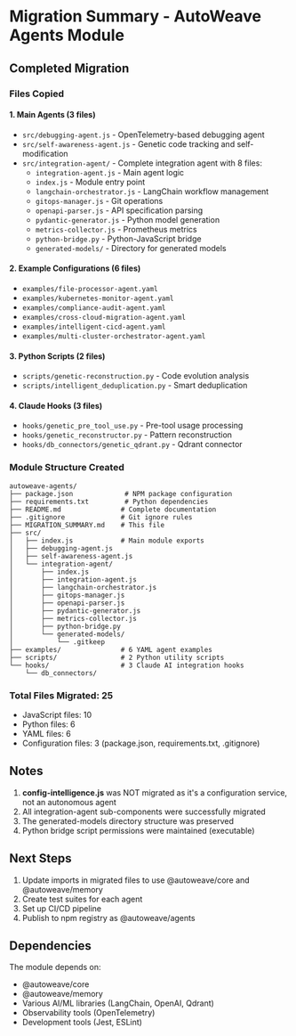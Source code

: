 # Migration Summary - AutoWeave Agents Module

## Completed Migration

### Files Copied

#### 1. Main Agents (3 files)
- `src/debugging-agent.js` - OpenTelemetry-based debugging agent
- `src/self-awareness-agent.js` - Genetic code tracking and self-modification
- `src/integration-agent/` - Complete integration agent with 8 files:
  - `integration-agent.js` - Main agent logic
  - `index.js` - Module entry point
  - `langchain-orchestrator.js` - LangChain workflow management
  - `gitops-manager.js` - Git operations
  - `openapi-parser.js` - API specification parsing
  - `pydantic-generator.js` - Python model generation
  - `metrics-collector.js` - Prometheus metrics
  - `python-bridge.py` - Python-JavaScript bridge
  - `generated-models/` - Directory for generated models

#### 2. Example Configurations (6 files)
- `examples/file-processor-agent.yaml`
- `examples/kubernetes-monitor-agent.yaml`
- `examples/compliance-audit-agent.yaml`
- `examples/cross-cloud-migration-agent.yaml`
- `examples/intelligent-cicd-agent.yaml`
- `examples/multi-cluster-orchestrator-agent.yaml`

#### 3. Python Scripts (2 files)
- `scripts/genetic-reconstruction.py` - Code evolution analysis
- `scripts/intelligent_deduplication.py` - Smart deduplication

#### 4. Claude Hooks (3 files)
- `hooks/genetic_pre_tool_use.py` - Pre-tool usage processing
- `hooks/genetic_reconstructor.py` - Pattern reconstruction
- `hooks/db_connectors/genetic_qdrant.py` - Qdrant connector

### Module Structure Created

```
autoweave-agents/
├── package.json             # NPM package configuration
├── requirements.txt         # Python dependencies
├── README.md               # Complete documentation
├── .gitignore              # Git ignore rules
├── MIGRATION_SUMMARY.md    # This file
├── src/
│   ├── index.js            # Main module exports
│   ├── debugging-agent.js
│   ├── self-awareness-agent.js
│   └── integration-agent/
│       ├── index.js
│       ├── integration-agent.js
│       ├── langchain-orchestrator.js
│       ├── gitops-manager.js
│       ├── openapi-parser.js
│       ├── pydantic-generator.js
│       ├── metrics-collector.js
│       ├── python-bridge.py
│       └── generated-models/
│           └── .gitkeep
├── examples/               # 6 YAML agent examples
├── scripts/                # 2 Python utility scripts
└── hooks/                  # 3 Claude AI integration hooks
    └── db_connectors/

```

### Total Files Migrated: 25
- JavaScript files: 10
- Python files: 6
- YAML files: 6
- Configuration files: 3 (package.json, requirements.txt, .gitignore)

## Notes

1. **config-intelligence.js** was NOT migrated as it's a configuration service, not an autonomous agent
2. All integration-agent sub-components were successfully migrated
3. The generated-models directory structure was preserved
4. Python bridge script permissions were maintained (executable)

## Next Steps

1. Update imports in migrated files to use @autoweave/core and @autoweave/memory
2. Create test suites for each agent
3. Set up CI/CD pipeline
4. Publish to npm registry as @autoweave/agents

## Dependencies

The module depends on:
- @autoweave/core
- @autoweave/memory
- Various AI/ML libraries (LangChain, OpenAI, Qdrant)
- Observability tools (OpenTelemetry)
- Development tools (Jest, ESLint)